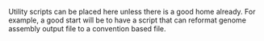 Utility scripts can be placed here unless there is a good home already. For example, a good start will be to have a script that can reformat genome assembly output file to a convention based file.
